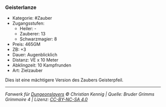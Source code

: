 ### Geisterlanze

- Kategorie: #Zauber
- Zugangsstufen:
  - Heiler: -
  - Zauberer: 13
  - Schwarzmagier: 8
- Preis: 465GM
- ZB: +3
- Dauer: Augenblicklich
- Distanz: VE x 10 Meter
- Abklingzeit: 10 Kampfrunden
- Art: Zielzauber



Dies ist eine mächtigere Version des Zaubers Geisterpfeil.

---

_Fanwerk für [Dungeonslayers](https://www.dungeonslayers.net/) © Christian Kennig | Quelle: Bruder Grimms Grimmoire 4 | Lizenz: [CC-BY-NC-SA 4.0](https://creativecommons.org/licenses/by-nc-sa/4.0/deed.de)_
